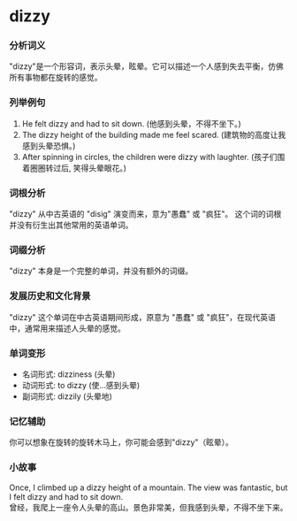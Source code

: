# dizzy

### 分析词义

  

"dizzy"是一个形容词，表示头晕，眩晕。它可以描述一个人感到失去平衡，仿佛所有事物都在旋转的感觉。

  

### 列举例句

  

1.  He felt dizzy and had to sit down. (他感到头晕，不得不坐下。)
2.  The dizzy height of the building made me feel scared. (建筑物的高度让我感到头晕恐惧。)
3.  After spinning in circles, the children were dizzy with laughter. (孩子们围着圈圈转过后, 笑得头晕眼花。)

  

### 词根分析

  

"dizzy" 从中古英语的 "disig" 演变而来，意为"愚蠢" 或 "疯狂"。 这个词的词根并没有衍生出其他常用的英语单词。

  

### 词缀分析

  

"dizzy" 本身是一个完整的单词，并没有额外的词缀。

  

### 发展历史和文化背景

  

"dizzy" 这个单词在中古英语期间形成，原意为 "愚蠢" 或 "疯狂"，在现代英语中，通常用来描述人头晕的感觉。

  

### 单词变形

  

*   名词形式: dizziness (头晕)
*   动词形式: to dizzy (使…感到头晕)
*   副词形式: dizzily (头晕地)

  

### 记忆辅助

  

你可以想象在旋转的旋转木马上，你可能会感到"dizzy"（眩晕）。

  

### 小故事

  

Once, I climbed up a dizzy height of a mountain. The view was fantastic, but I felt dizzy and had to sit down.  
曾经，我爬上一座令人头晕的高山。景色非常美，但我感到头晕，不得不坐下来。
